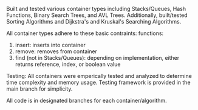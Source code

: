 Built and tested various container types including Stacks/Queues, Hash Functions, Binary Search Trees, and AVL Trees.
Additionally, built/tested Sorting Algorithms and Dijkstra's and Kruskal's Searching Algorithms.


All container types adhere to these basic contraints:
functions: 
  1. insert: inserts into container
  2. remove: removes from container
  3. find (not in Stacks/Queues): depending on implementation, either returns reference, index, or boolean value

Testing:
All containers were emperically tested and analyzed to determine time complexity and memory usage. Testing framework is provided in the main branch for simplicity.

All code is in designated branches for each container/algorithm.

